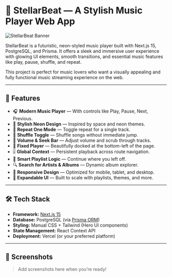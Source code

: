# 🎵 StellarBeat — A Stylish Music Player Web App

![StellarBeat Banner](./public/banner.png)

StellarBeat is a futuristic, neon-styled music player built with Next.js 15, PostgreSQL, and Prisma. It offers a sleek and immersive user experience with glowing UI elements, smooth transitions, and essential music features like play, pause, shuffle, and repeat.

This project is perfect for music lovers who want a visually appealing and fully functional music streaming experience on the web.

---

## 🚀 Features

- 🎧 **Modern Music Player** — With controls like Play, Pause, Next, Previous.
- 🌌 **Stylish Neon Design** — Inspired by space and neon themes.
- 🔁 **Repeat One Mode** — Toggle repeat for a single track.
- 🔀 **Shuffle Toggle** — Shuffle songs without immediate jump.
- 📶 **Volume & Seek Bar** — Adjust volume and scrub through tracks.
- 📍 **Fixed Player** — Beautifully docked at the bottom-left of the page.
- 🎚️ **Global Context** — Persistent playback across route navigation.
- 🧠 **Smart Playlist Logic** — Continue where you left off.
- 🔍 **Search for Artists & Albums** — Dynamic album explorer.
- 📱 **Responsive Design** — Optimized for mobile, tablet, and desktop.
- 🧩 **Expandable UI** — Built to scale with playlists, themes, and more.

---

## 🛠️ Tech Stack

- **Framework:** [Next.js 15](https://nextjs.org/)
- **Database:** PostgreSQL (via [Prisma ORM](https://www.prisma.io/))
- **Styling:** Manual CSS + Tailwind (Hero UI components)
- **State Management:** React Context API
- **Deployment:** Vercel (or your preferred platform)

---

## 📸 Screenshots

> Add screenshots here when you’re ready!

